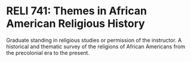 # RELI 741: Themes in African American Religious History

Graduate standing in religious studies or permission of the instructor. A historical and thematic survey of the religions of African Americans from the precolonial era to the present.